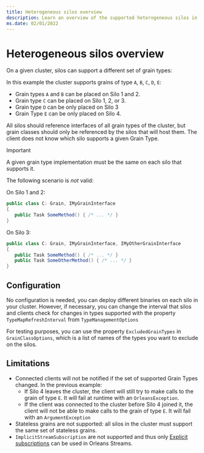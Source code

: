 ```yaml
---
title: Heterogeneous silos overview
description: Learn an overview of the supported heterogeneous silos in .NET Orleans.
ms.date: 02/01/2022
---
```


# Heterogeneous silos overview

On a given cluster, silos can support a different set of grain types:

<!-- TODO:
![](~/images/heterogeneous.png)
-->

In this example the cluster supports grains of type `A`, `B`, `C`, `D`, `E`:

* Grain types `A` and `B` can be placed on Silo 1 and 2.
* Grain type `C` can be placed on Silo 1, 2, or 3.
* Grain type `D` can be only placed on Silo 3
* Grain Type `E` can be only placed on Silo 4.

All silos should reference interfaces of all grain types of the cluster, but grain classes should only be referenced by the silos that will host them. The client does not know which silo supports a given Grain Type.

> [!IMPORTANT]
> A given grain type implementation must be the same on each silo that supports it.

The following scenario is _not_ valid:

On Silo 1 and 2:

```csharp
public class C: Grain, IMyGrainInterface
{
   public Task SomeMethod() { /* ... */ }
}
```

On Silo 3:

```csharp
public class C: Grain, IMyGrainInterface, IMyOtherGrainInterface
{
   public Task SomeMethod() { /* ... */ }
   public Task SomeOtherMethod() { /* ... */ }
}
```

## Configuration

No configuration is needed, you can deploy different binaries on each silo in your cluster.
However, if necessary, you can change the interval that silos and clients check for changes in types supported with the property `TypeMapRefreshInterval` from `TypeManagementOptions`

For testing purposes, you can use the property `ExcludedGrainTypes` in `GrainClassOptions`, which is a list of names of the types you want to exclude on the silos.

## Limitations

* Connected clients will not be notified if the set of supported Grain Types changed. In the previous example:
  * If Silo 4 leaves the cluster, the client will still try to make calls to the grain of type `E`. It will fail at runtime with an `OrleansException`.
  * If the client was connected to the cluster before Silo 4 joined it, the client will not be able to make calls to the grain of type `E`. It will fail with an `ArgumentException`
* Stateless grains are not supported: all silos in the cluster must support the same set of stateless grains.
* `ImplicitStreamSubscription` are not supported and thus only [Explicit subscriptions](../streaming/streams-programming-apis.md) can be used in Orleans Streams.
